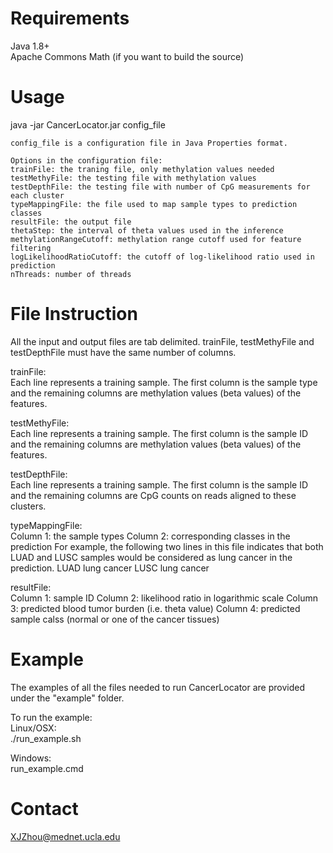 
Requirements
========================
Java 1.8+  
Apache Commons Math (if you want to build the source)


Usage
========================
java -jar CancerLocator.jar config_file

    config_file is a configuration file in Java Properties format.
    
    Options in the configuration file:
    trainFile: the traning file, only methylation values needed
    testMethyFile: the testing file with methylation values
    testDepthFile: the testing file with number of CpG measurements for each cluster
    typeMappingFile: the file used to map sample types to prediction classes
    resultFile: the output file
    thetaStep: the interval of theta values used in the inference
    methylationRangeCutoff: methylation range cutoff used for feature filtering
    logLikelihoodRatioCutoff: the cutoff of log-likelihood ratio used in prediction
    nThreads: number of threads


File Instruction
========================
All the input and output files are tab delimited. trainFile, testMethyFile and testDepthFile must have the same number of columns. 

trainFile:   
    Each line represents a training sample. The first column is the sample type and the remaining columns are methylation values (beta values) of the features.

testMethyFile:  
    Each line represents a training sample. The first column is the sample ID and the remaining columns are methylation values (beta values) of the features.

testDepthFile:  
    Each line represents a training sample. The first column is the sample ID and the remaining columns are CpG counts on reads aligned to these clusters.

typeMappingFile:  
    Column 1: the sample types
    Column 2: corresponding classes in the prediction
    For example, the following two lines in this file indicates that both LUAD and LUSC samples would be considered as lung cancer in the prediction.
    LUAD    lung cancer
    LUSC    lung cancer

resultFile:  
    Column 1: sample ID
    Column 2: likelihood ratio in logarithmic scale
    Column 3: predicted blood tumor burden (i.e. theta value)
    Column 4: predicted sample calss (normal or one of the cancer tissues)
 

Example
========================
The examples of all the files needed to run CancerLocator are provided under the "example" folder.

To run the example:  
Linux/OSX:  
./run_example.sh

Windows:  
run_example.cmd


Contact
========================
XJZhou@mednet.ucla.edu






